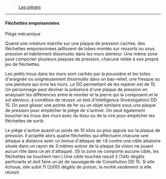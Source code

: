 ﻿---
!GenericItem
Id: traps_hd.md#fléchettes-empoisonnées
ParentLink: traps_hd.md#les-pièges
Name: Fléchettes empoisonnées
ParentName: Les pièges
NameLevel: 4
Attributes:
  Name: Fléchettes empoisonnées
  Markdown: >+
    #### <!--Name-->Fléchettes empoisonnées<!--/Name-->


    Piège mécanique


    Quand une créature marche sur une plaque de pression cachée, des fléchettes empoisonnées jaillissent de tubes montés sur ressorts ou sous pression et habilement dissimulés dans les murs alentour. Une même zone peut comporter plusieurs plaques de pression, chacune reliée à son propre jeu de fléchettes.


    Les petits trous dans les murs sont cachés par la poussière et les toiles d'araignée ou soigneusement dissimulés dans un bas-relief, une fresque ou une peinture qui orne les murs. Le DD permettant de les repérer est de 15. Un personnage peut deviner la présence d'une plaque de pression en analysant les différences entre le mortier et la pierre qui la composent et le sol alentour, à condition de réussir un test d'Intelligence (Investigation) DD 15. On peut glisser une pointe de fer ou un objet similaire sous une plaque de pression pour empêcher le piège de s'activer. On peut également boucher les trous des murs avec du tissu ou de la cire pour empêcher les fléchettes de sortir.


    Le piège s'active quand un poids de 10 kilos ou plus appuie sur la plaque de pression. Il projette alors quatre fléchettes qui effectuent chacune une attaque à distance avec un bonus d'attaque de +8 contre une cible aléatoire située dans un rayon de 3 mètres autour de la plaque (la vision ne jouant aucun rôle dans ce jet d'attaque). (Si la zone ne comporte aucune cible, les fléchettes ne touchent rien.) Une cible touchée reçoit 2 (1d4) dégâts perforants et doit faire un jet de sauvegarde de Constitution DD 15. Si elle échoue, elle subit 11 (2d10) dégâts de poison, la moitié seulement si elle réussit.

AttributesDictionary: >+
  Name: Fléchettes empoisonnées

  Markdown: >+

    #### <!--Name-->Fléchettes empoisonnées<!--/Name-->





    Piège mécanique





    Quand une créature marche sur une plaque de pression cachée, des fléchettes empoisonnées jaillissent de tubes montés sur ressorts ou sous pression et habilement dissimulés dans les murs alentour. Une même zone peut comporter plusieurs plaques de pression, chacune reliée à son propre jeu de fléchettes.





    Les petits trous dans les murs sont cachés par la poussière et les toiles d'araignée ou soigneusement dissimulés dans un bas-relief, une fresque ou une peinture qui orne les murs. Le DD permettant de les repérer est de 15. Un personnage peut deviner la présence d'une plaque de pression en analysant les différences entre le mortier et la pierre qui la composent et le sol alentour, à condition de réussir un test d'Intelligence (Investigation) DD 15. On peut glisser une pointe de fer ou un objet similaire sous une plaque de pression pour empêcher le piège de s'activer. On peut également boucher les trous des murs avec du tissu ou de la cire pour empêcher les fléchettes de sortir.





    Le piège s'active quand un poids de 10 kilos ou plus appuie sur la plaque de pression. Il projette alors quatre fléchettes qui effectuent chacune une attaque à distance avec un bonus d'attaque de +8 contre une cible aléatoire située dans un rayon de 3 mètres autour de la plaque (la vision ne jouant aucun rôle dans ce jet d'attaque). (Si la zone ne comporte aucune cible, les fléchettes ne touchent rien.) Une cible touchée reçoit 2 (1d4) dégâts perforants et doit faire un jet de sauvegarde de Constitution DD 15. Si elle échoue, elle subit 11 (2d10) dégâts de poison, la moitié seulement si elle réussit.



---
> [Les pièges](hd_traps.md)

---

#### Fléchettes empoisonnées

Piège mécanique

Quand une créature marche sur une plaque de pression cachée, des fléchettes empoisonnées jaillissent de tubes montés sur ressorts ou sous pression et habilement dissimulés dans les murs alentour. Une même zone peut comporter plusieurs plaques de pression, chacune reliée à son propre jeu de fléchettes.

Les petits trous dans les murs sont cachés par la poussière et les toiles d'araignée ou soigneusement dissimulés dans un bas-relief, une fresque ou une peinture qui orne les murs. Le DD permettant de les repérer est de 15. Un personnage peut deviner la présence d'une plaque de pression en analysant les différences entre le mortier et la pierre qui la composent et le sol alentour, à condition de réussir un test d'Intelligence (Investigation) DD 15. On peut glisser une pointe de fer ou un objet similaire sous une plaque de pression pour empêcher le piège de s'activer. On peut également boucher les trous des murs avec du tissu ou de la cire pour empêcher les fléchettes de sortir.

Le piège s'active quand un poids de 10 kilos ou plus appuie sur la plaque de pression. Il projette alors quatre fléchettes qui effectuent chacune une attaque à distance avec un bonus d'attaque de +8 contre une cible aléatoire située dans un rayon de 3 mètres autour de la plaque (la vision ne jouant aucun rôle dans ce jet d'attaque). (Si la zone ne comporte aucune cible, les fléchettes ne touchent rien.) Une cible touchée reçoit 2 (1d4) dégâts perforants et doit faire un jet de sauvegarde de Constitution DD 15. Si elle échoue, elle subit 11 (2d10) dégâts de poison, la moitié seulement si elle réussit.

